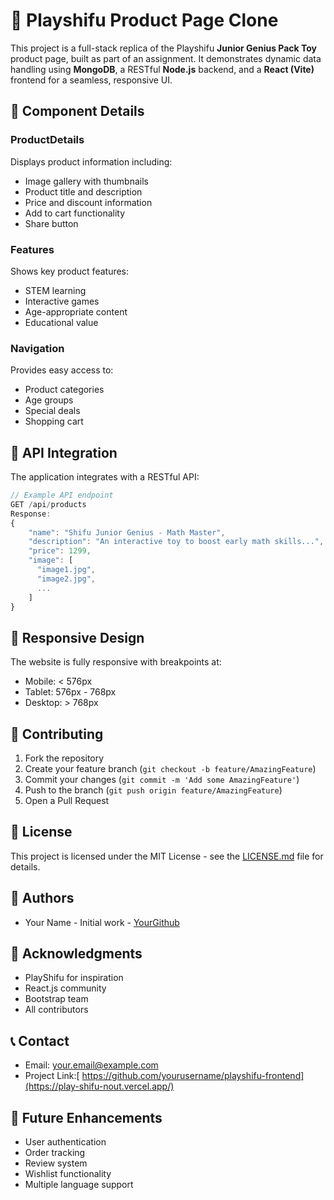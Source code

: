 # 🧸 Playshifu Product Page Clone

This project is a full-stack replica of the Playshifu **Junior Genius Pack Toy** product page, built as part of an assignment. It demonstrates dynamic data handling using **MongoDB**, a RESTful **Node.js** backend, and a **React (Vite)** frontend for a seamless, responsive UI.


## 🎨 Component Details

### ProductDetails
Displays product information including:
- Image gallery with thumbnails
- Product title and description
- Price and discount information
- Add to cart functionality
- Share button

### Features
Shows key product features:
- STEM learning
- Interactive games
- Age-appropriate content
- Educational value

### Navigation
Provides easy access to:
- Product categories
- Age groups
- Special deals
- Shopping cart

## 🔄 API Integration

The application integrates with a RESTful API:

```javascript
// Example API endpoint
GET /api/products
Response:
{
    "name": "Shifu Junior Genius - Math Master",
    "description": "An interactive toy to boost early math skills...",
    "price": 1299,
    "image": [
      "image1.jpg",
      "image2.jpg",
      ...
    ]
}
```

## 📱 Responsive Design

The website is fully responsive with breakpoints at:
- Mobile: < 576px
- Tablet: 576px - 768px
- Desktop: > 768px

## 🤝 Contributing

1. Fork the repository
2. Create your feature branch (`git checkout -b feature/AmazingFeature`)
3. Commit your changes (`git commit -m 'Add some AmazingFeature'`)
4. Push to the branch (`git push origin feature/AmazingFeature`)
5. Open a Pull Request

## 📝 License

This project is licensed under the MIT License - see the [LICENSE.md](LICENSE.md) file for details.

## 👥 Authors

- Your Name - Initial work - [YourGithub](https://github.com/yourusername)

## 🙏 Acknowledgments

- PlayShifu for inspiration
- React.js community
- Bootstrap team
- All contributors

## 📞 Contact

- Email: your.email@example.com
- Project Link:[ https://github.com/yourusername/playshifu-frontend](https://play-shifu-nout.vercel.app/)

## 🔮 Future Enhancements

- User authentication
- Order tracking
- Review system
- Wishlist functionality
- Multiple language support
